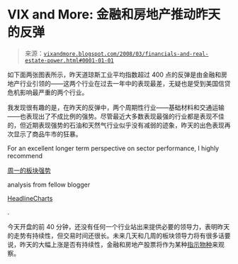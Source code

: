 <!--yml

category: 未分类

date: 2024-05-18 18:40:53

-->

# VIX and More: 金融和房地产推动昨天的反弹

> 来源：[`vixandmore.blogspot.com/2008/03/financials-and-real-estate-power.html#0001-01-01`](http://vixandmore.blogspot.com/2008/03/financials-and-real-estate-power.html#0001-01-01)

如下面两张图表所示，昨天道琼斯工业平均指数超过 400 点的反弹是由金融和房地产行业引领的——这两个行业在过去一年中的表现最差，无疑也是受到美国信贷危机影响最严重的两个行业。

我发现很有趣的是，在昨天的反弹中，两个周期性行业——基础材料和交通运输——也表现出了不成比例的强势。尽管最近大多数表现最强的行业都是表现不佳的，但近期表现强势的石油和天然气行业似乎没有减弱的迹象，昨天的出色表现再次显示了商品牛市的狂暴。

For an excellent longer term perspective on sector performance, I highly recommend

[周一的板块强势](http://headlinecharts.blog.com/2864080/)

analysis from fellow blogger

[HeadlineCharts](http://headlinecharts.blog.com/)

.

今天开盘的前 40 分钟，还没有任何一个行业站出来提供必要的领导力，表明昨天的走势有持续性，但交易时间还很长。未来几天和几周的板块领导力将有很多话要说，昨天的大幅上涨是否有持续性，金融和房地产股票将作为某种[指示物种](http://science.jrank.org/pages/3553/Indicator-Species.html)来观察。
